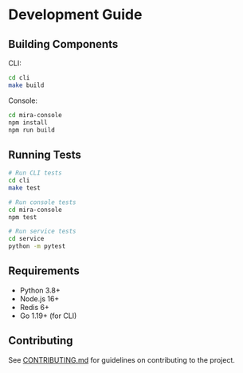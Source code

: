 # Development Guide

## Building Components

CLI:

```bash
cd cli
make build
```

Console:

```bash
cd mira-console
npm install
npm run build
```

## Running Tests

```bash
# Run CLI tests
cd cli
make test

# Run console tests
cd mira-console
npm test

# Run service tests
cd service
python -m pytest
```

## Requirements

- Python 3.8+
- Node.js 16+
- Redis 6+
- Go 1.19+ (for CLI)

## Contributing

See [CONTRIBUTING.md](CONTRIBUTING.md) for guidelines on contributing to the project.
